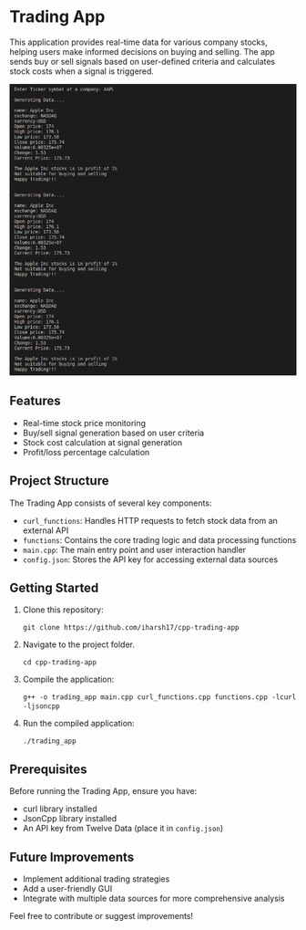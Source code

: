 # Trading App

This application provides real-time data for various company stocks, helping users make informed decisions on buying and selling. The app sends buy or sell signals based on user-defined criteria and calculates stock costs when a signal is triggered.

![Screenshot](./output.png)

## Features

- Real-time stock price monitoring
- Buy/sell signal generation based on user criteria
- Stock cost calculation at signal generation
- Profit/loss percentage calculation

## Project Structure

The Trading App consists of several key components:

- `curl_functions`: Handles HTTP requests to fetch stock data from an external API
- `functions`: Contains the core trading logic and data processing functions
- `main.cpp`: The main entry point and user interaction handler
- `config.json`: Stores the API key for accessing external data sources

## Getting Started

1. Clone this repository:
   ```
   git clone https://github.com/iharsh17/cpp-trading-app
   ```

2. Navigate to the project folder.
   ```
   cd cpp-trading-app
   ```

3. Compile the application:
   ```
   g++ -o trading_app main.cpp curl_functions.cpp functions.cpp -lcurl -ljsoncpp
   ```

4. Run the compiled application:
   ```
   ./trading_app
   ```

## Prerequisites

Before running the Trading App, ensure you have:

- curl library installed
- JsonCpp library installed
- An API key from Twelve Data (place it in `config.json`)

## Future Improvements

- Implement additional trading strategies
- Add a user-friendly GUI
- Integrate with multiple data sources for more comprehensive analysis

Feel free to contribute or suggest improvements!
